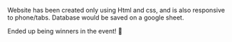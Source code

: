 
Website has been created only using Html and css, and is also responsive to phone/tabs.
Database would be saved on a google sheet.

Ended up being winners in the event! 🥰
